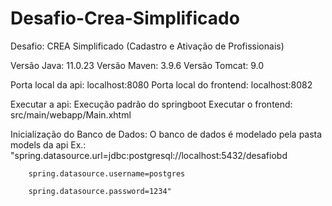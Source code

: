 # Desafio-Crea-Simplificado
Desafio: CREA Simplificado (Cadastro e Ativação de Profissionais)

Versão Java: 11.0.23
Versão Maven: 3.9.6
Versão Tomcat: 9.0

Porta local da api: localhost:8080
Porta local do frontend: localhost:8082

Executar a api: Execução padrão do springboot
Executar o frontend: src/main/webapp/Main.xhtml

Inicialização do Banco de Dados: O banco de dados é modelado pela pasta models da api
  Ex.: "spring.datasource.url=jdbc:postgresql://localhost:5432/desafiobd
  
        spring.datasource.username=postgres
        
        spring.datasource.password=1234"



